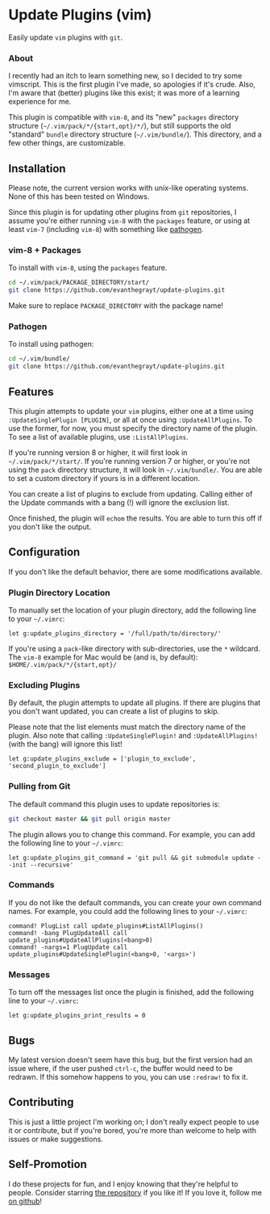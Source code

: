 # Update Plugins (vim)
Easily update `vim` plugins with `git`.

### About
I recently had an itch to learn something new, so I decided to try some
vimscript. This is the first plugin I've made, so apologies if it's crude.
Also, I'm aware that (better) plugins like this exist; it was more of a
learning experience for me.

This plugin is compatible with `vim-8`, and its "new" `packages` directory
structure (`~/.vim/pack/*/{start,opt}/*/`), but still supports the old "standard"
`bundle` directory structure (`~/.vim/bundle/`). This directory, and a few other
things, are customizable.

## Installation
Please note, the current version works with unix-like operating systems. None of
this has been tested on Windows.

Since this plugin is for updating other plugins from `git` repositories, I
assume you're either running `vim-8` with the `packages` feature, or using
at least `vim-7` (including `vim-8`) with something like
[pathogen](https://github.com/tpope/vim-pathogen).

### vim-8 + Packages
To install with `vim-8`, using the `packages` feature.

```bash
cd ~/.vim/pack/PACKAGE_DIRECTORY/start/
git clone https://github.com/evanthegrayt/update-plugins.git
```

Make sure to replace `PACKAGE_DIRECTORY` with the package name!

### Pathogen
To install using pathogen:

```bash
cd ~/.vim/bundle/
git clone https://github.com/evanthegrayt/update-plugins.git
```

## Features
This plugin attempts to update your `vim` plugins, either one at a time using
`:UpdateSinglePlugin [PLUGIN]`, or all at once using `:UpdateAllPlugins`. To use
the former, for now, you must specify the directory name of the plugin. To see
a list of available plugins, use `:ListAllPlugins`.

If you're running version 8 or higher, it will first look in
`~/.vim/pack/*/start/`. If you're running version 7 or higher, or you're not
using the `pack` directory structure, it will look in `~/.vim/bundle/`. You are
able to set a custom directory if yours is in a different location.

You can create a list of plugins to exclude from updating. Calling either of the
Update commands with a bang (!) will ignore the exclusion list.

Once finished, the plugin will `echom` the results. You are able to turn this
off if you don't like the output.

## Configuration
If you don't like the default behavior, there are some modifications available.

### Plugin Directory Location
To manually set the location of your plugin directory, add the following line to
your `~/.vimrc`:

```vim
let g:update_plugins_directory = '/full/path/to/directory/'
```

If you're using a `pack`-like directory with sub-directories, use the `*`
wildcard. The `vim-8` example for Mac would be (and is, by default):
`$HOME/.vim/pack/*/{start,opt}/`

### Excluding Plugins
By default, the plugin attempts to update all plugins. If there are plugins
that you don't want updated, you can create a list of plugins to skip.

Please note that the list elements must match the directory name of the plugin.
Also note that calling `:UpdateSinglePlugin!` and `:UpdateAllPlugins!` (with the
bang) will ignore this list!

```vim
let g:update_plugins_exclude = ['plugin_to_exclude', 'second_plugin_to_exclude']
```

### Pulling from Git
The default command this plugin uses to update repositories is:

```bash
git checkout master && git pull origin master
```

The plugin allows you to change this command. For example, you can add the
following line to your `~/.vimrc`:

```vim
let g:update_plugins_git_command = 'git pull && git submodule update --init --recursive'
```

### Commands
If you do not like the default commands, you can create your own command names.
For example, you could add the following lines to your `~/.vimrc`:

```vim
command! PlugList call update_plugins#ListAllPlugins()
command! -bang PlugUpdateAll call update_plugins#UpdateAllPlugins(<bang>0)
command! -nargs=1 PlugUpdate call update_plugins#UpdateSinglePlugin(<bang>0, '<args>')

```

### Messages
To turn off the messages list once the plugin is finished, add the following
line to your `~/.vimrc`:

```vim
let g:update_plugins_print_results = 0
```

## Bugs
My latest version doesn't seem have this bug, but the first version had an issue
where, if the user pushed `ctrl-c`, the buffer would need to be redrawn. If this
somehow happens to you, you can use `:redraw!` to fix it.

## Contributing
This is just a little project I'm working on; I don't really expect people to
use it or contribute, but if you're bored, you're more than welcome to help
with issues or make suggestions.

## Self-Promotion
I do these projects for fun, and I enjoy knowing that they're helpful to people.
Consider starring [the
repository](https://github.com/evanthegrayt/vim-update-plugins) if you like it!
If you love it, follow me [on github](https://github.com/evanthegrayt)!
